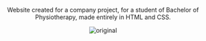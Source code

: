 <span align="center">

Website created for a company project, for a student of Bachelor of Physiotherapy, made entirely in HTML and CSS.
</span>


![original](https://user-images.githubusercontent.com/107058893/208747190-199d13b5-4a2e-4039-a079-6a4286695006.png)



